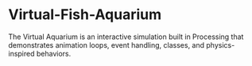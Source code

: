 # Virtual-Fish-Aquarium
The Virtual Aquarium is an interactive simulation built in Processing that demonstrates animation loops, event handling, classes, and physics-inspired behaviors.

